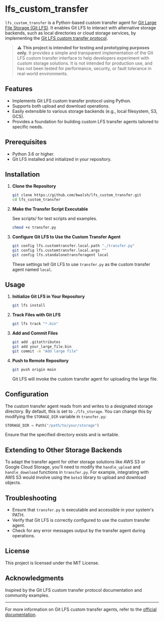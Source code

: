 
# lfs_custom_transfer

`lfs_custom_transfer` is a Python-based custom transfer agent for [Git Large File Storage (Git LFS)](https://git-lfs.github.com/). It enables Git LFS to interact with alternative storage backends, such as local directories or cloud storage services, by implementing the [Git LFS custom transfer protocol](https://github.com/git-lfs/git-lfs/blob/main/docs/custom-transfers.md).

> ⚠️ **This project is intended for testing and prototyping purposes only.** It provides a simple and transparent implementation of the Git LFS custom transfer interface to help developers experiment with custom storage solutions. It is not intended for production use, and has not been tested for performance, security, or fault tolerance in real-world environments.


## Features

- Implements Git LFS custom transfer protocol using Python.
- Supports both upload and download operations.
- Easily extensible to various storage backends (e.g., local filesystem, S3, GCS).
- Provides a foundation for building custom LFS transfer agents tailored to specific needs.

## Prerequisites

- Python 3.6 or higher.
- Git LFS installed and initialized in your repository.

## Installation

1. **Clone the Repository**

   ```bash
   git clone https://github.com/bwalsh/lfs_custom_transfer.git
   cd lfs_custom_transfer
   ```

2. **Make the Transfer Script Executable**

   See scripts/ for test scripts and examples.
 
   ```bash
   chmod +x transfer.py
   ```

3. **Configure Git LFS to Use the Custom Transfer Agent**

   ```bash
   git config lfs.customtransfer.local.path "./transfer.py"
   git config lfs.customtransfer.local.args ""
   git config lfs.standalonetransferagent local
   ```


   These settings tell Git LFS to use `transfer.py` as the custom transfer agent named `local`.

## Usage

1. **Initialize Git LFS in Your Repository**

   ```bash
   git lfs install
   ```


2. **Track Files with Git LFS**

   ```bash
   git lfs track "*.bin"
   ```


3. **Add and Commit Files**

   ```bash
   git add .gitattributes
   git add your_large_file.bin
   git commit -m "Add large file"
   ```


4. **Push to Remote Repository**

   ```bash
   git push origin main
   ```


   Git LFS will invoke the custom transfer agent for uploading the large file.

## Configuration

The custom transfer agent reads from and writes to a designated storage directory. By default, this is set to `./lfs_storage`. You can change this by modifying the `STORAGE_DIR` variable in `transfer.py`:


```python
STORAGE_DIR = Path("/path/to/your/storage")
```


Ensure that the specified directory exists and is writable.

## Extending to Other Storage Backends

To adapt the transfer agent for other storage solutions like AWS S3 or Google Cloud Storage, you'll need to modify the `handle_upload` and `handle_download` functions in `transfer.py`. For example, integrating with AWS S3 would involve using the `boto3` library to upload and download objects.

## Troubleshooting

- Ensure that `transfer.py` is executable and accessible in your system's PATH.
- Verify that Git LFS is correctly configured to use the custom transfer agent.
- Check for any error messages output by the transfer agent during operations.

## License

This project is licensed under the MIT License.

## Acknowledgments

Inspired by the Git LFS custom transfer protocol documentation and community examples.

---

For more information on Git LFS custom transfer agents, refer to the [official documentation](https://github.com/git-lfs/git-lfs/blob/main/docs/custom-transfers.md).
